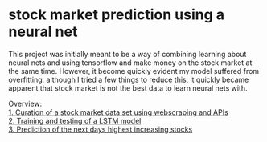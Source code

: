 # stock market prediction using a neural net

This project was initially meant to be a way of combining learning about neural nets and using tensorflow and make money on the stock market at the same time. However, it become quickly evident my model suffered from overfitting, although I tried a few things to reduce this, it quickly became apparent that stock market is not the best data to learn neural nets with.

Overview:\
[1. Curation of a stock market data set using webscraping and APIs]()\
[2. Training and testing of a LSTM model]()\
[3. Prediction of the next days highest increasing stocks]()
